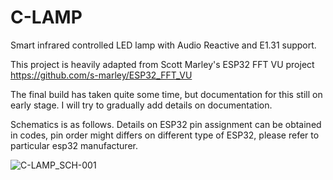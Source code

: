 # C-LAMP
Smart infrared controlled LED lamp with Audio Reactive and E1.31 support.

This project is heavily adapted from Scott Marley's ESP32 FFT VU project
https://github.com/s-marley/ESP32_FFT_VU

The final build has taken quite some time, but documentation for this still on early stage. 
I will try to gradually add details on documentation.

Schematics is as follows. Details on ESP32 pin assignment can be obtained in codes, pin order might differs on different type of ESP32, please refer to particular esp32 manufacturer.

![C-LAMP_SCH-001](https://user-images.githubusercontent.com/25924805/179355444-67883ce7-c85f-4b65-9272-9d867f7a8e2c.png)

